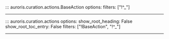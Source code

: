 ::: auroris.curation.actions.BaseAction
    options:
        filters: ["!^_"]

---

::: auroris.curation.actions
    options:
        show_root_heading: False
        show_root_toc_entry: False
        filters: ["!BaseAction", "!^_"]

---